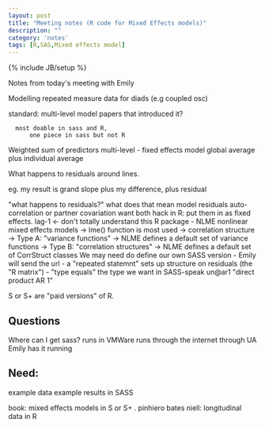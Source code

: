 ```yaml
---
layout: post
title: "Meeting notes (R code for Mixed Effects models)"
description: ""
category: 'notes'
tags: [R,SAS,Mixed effects model]
---
```

{% include JB/setup %}

Notes from today's meeting with Emily

  Modelling repeated measure data for diads (e.g coupled osc)

  standard: multi-level model
      papers that introduced it?

      most doable in sass and R, 
          one piece in sass but not R

  Weighted sum of predictors
  multi-level - fixed effects model
      global average plus individual average

  What happens to residuals around lines.

  eg. my result is grand slope plus my difference, plus residual
      

  "what happens to residuals?"  what does that mean
      model residuals
      auto-correlation or partner covariation
      want both
      hack in R:  put them in as fixed effects.  lag-1 <-  don't totally understand this
      R package - NLME  nonlinear mixed effects models
          -> lme() function is most used
              -> correlation structure
              -> Type A: "variance functions"
                  -> NLME defines a default set of variance functions
              -> Type B: "correlation structures"
                  -> NLME defines a default set of CorrStruct classes
                     We may need do define our own
  SASS version
      - Emily will send the url
      - a "repeated statemnt"
          sets up structure on residuals (the "R matrix")
      - "type equals"
          the type we want in SASS-speak  un@ar1  "direct product AR 1"

  S or S+ are "paid versions" of R.  

  Questions
  ------------
  Where can I get sass?
      runs in VMWare
      runs through the internet through UA
      Emily has it running 



  Need:
  -------------
  example data 
  example results in SASS

  book: mixed effects models in S or S+ .  pinhiero bates
  niell: longitudinal data in R
